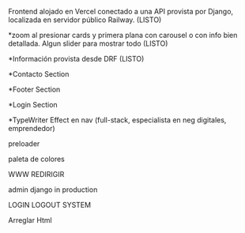Frontend alojado en Vercel conectado a una API provista por Django, localizada en servidor público Railway. (LISTO)

*zoom al presionar cards y primera plana con carousel o con info bien detallada. Algun slider para mostrar todo (LISTO)

*Información provista desde DRF (LISTO)

*Contacto Section

*Footer Section

*Login Section

*TypeWriter Effect en nav (full-stack, especialista en neg digitales, emprendedor)

preloader

paleta de colores 
    
WWW REDIRIGIR

admin django in production

LOGIN LOGOUT SYSTEM

Arreglar Html

